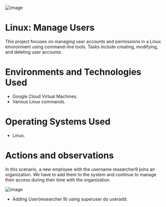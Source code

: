 ![image](https://github.com/user-attachments/assets/09fb938b-03bf-4fb0-aca2-99b2b21024b0)

# Linux: Manage Users
This project focuses on managing user accounts and permissions in a Linux environment using command-line tools. Tasks include creating, modifying, and deleting user accounts.


# Environments and Technologies Used</h2>
- Google Cloud Virtual Machines.
- Various Linux commands.

# Operating Systems Used </h2>
- Linux.

# Actions and observations
In this scenario, a new employee with the username researcher9 joins an organization. We have to add them to the system and continue to manage their access during their time with the organization.

![image](https://github.com/user-attachments/assets/129aa005-7f21-426c-992a-95825f5bcff1)

- Adding User(researcher 9) using superuser do useradd.
